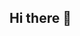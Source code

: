 ## Hi there 👋

<!--
**pradyai/pradyai** is a ✨ _special_ ✨ repository because its `README.md` (this file) appears on your GitHub profile.


- 🔭 I’m currently working on ML, AI and Robotics
- 🌱 I’m currently pursuing my MS in Robotic Systems at RWTH Aachen
- 👯 I’m looking to collaborate on open source projects
- 🤔 I’m looking for help with interesting projects in ML and Robotics
- 💬 Ask me about CAD modelling, robots and CS algorithms
- 📫 How to reach me: Linkedin: pradyumn824
